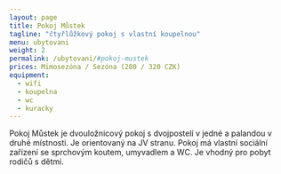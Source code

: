 ```yaml
---
layout: page
title: Pokoj Můstek
tagline: "čtyřlůžkový pokoj s vlastní koupelnou"
menu: ubytovani
weight: 2
permalink: /ubytovani/#pokoj-mustek
prices: Mimosezóna / Sezóna (280 / 320 CZK)
equipment:
  - wifi
  - koupelna
  - wc
  - kuracky
---
```


Pokoj Můstek je dvouložnicový pokoj s dvojpostelí v jedné a palandou v druhé místnosti. Je orientovaný na JV stranu. Pokoj má vlastní sociální zařízení se sprchovým koutem, umyvadlem a WC. Je vhodný pro pobyt rodičů s dětmi.